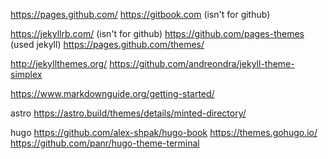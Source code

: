 https://pages.github.com/
https://gitbook.com (isn't for github)


https://jekyllrb.com/  (isn't for github)
https://github.com/pages-themes (used jekyll)
https://pages.github.com/themes/

http://jekyllthemes.org/
https://github.com/andreondra/jekyll-theme-simplex

https://www.markdownguide.org/getting-started/


astro
https://astro.build/themes/details/minted-directory/


hugo
https://github.com/alex-shpak/hugo-book
https://themes.gohugo.io/
https://github.com/panr/hugo-theme-terminal 